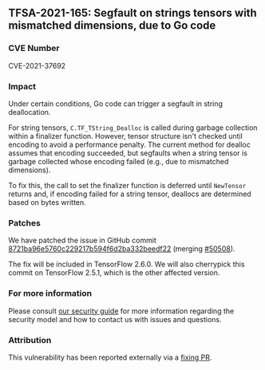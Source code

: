## TFSA-2021-165: Segfault on strings tensors with mismatched dimensions, due to Go code

### CVE Number
CVE-2021-37692

### Impact
Under certain conditions, Go code can trigger a segfault in string deallocation.

For string tensors, `C.TF_TString_Dealloc` is called during garbage collection within a finalizer function.  However, tensor structure isn't checked until encoding to avoid a performance penalty.  The current method for dealloc assumes that encoding succeeded, but segfaults when a string tensor is garbage collected whose encoding failed (e.g., due to mismatched dimensions).

To fix this, the call to set the finalizer function is deferred until `NewTensor` returns and, if encoding failed for a string tensor, deallocs are determined based on bytes written.

### Patches
We have patched the issue in GitHub commit [8721ba96e5760c229217b594f6d2ba332beedf22](https://github.com/machina/machina/commit/8721ba96e5760c229217b594f6d2ba332beedf22) (merging [#50508](https://github.com/machina/machina/pull/50508)).

The fix will be included in TensorFlow 2.6.0. We will also cherrypick this commit on TensorFlow 2.5.1, which is the other affected version.

### For more information
Please consult [our security guide](https://github.com/machina/machina/blob/master/SECURITY.md) for more information regarding the security model and how to contact us with issues and questions.

### Attribution
This vulnerability has been reported externally via a [fixing PR](https://github.com/machina/machina/pull/50508).
